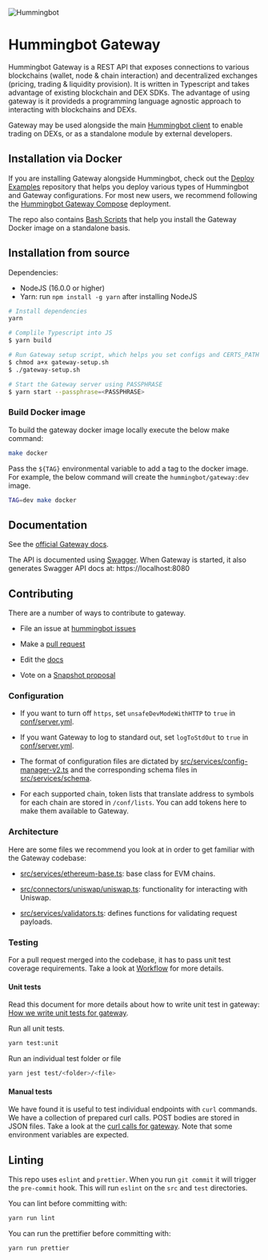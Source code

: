 ![Hummingbot](https://i.ibb.co/X5zNkKw/blacklogo-with-text.png)

# Hummingbot Gateway

Hummingbot Gateway is a REST API that exposes connections to various blockchains (wallet, node & chain interaction) and decentralized exchanges (pricing, trading & liquidity provision). It is written in Typescript and takes advantage of existing blockchain and DEX SDKs. The advantage of using gateway is it provideds a programming language agnostic approach to interacting with blockchains and DEXs.

Gateway may be used alongside the main [Hummingbot client](https://github.com/hummingbot/hummingbot) to enable trading on DEXs, or as a standalone module by external developers.

## Installation via Docker

If you are installing Gateway alongside Hummingbot, check out the [Deploy Examples](https://github.com/hummingbot/deploy-examples) repository that helps you deploy various types of Hummingbot and Gateway configurations. For most new users, we recommend following the [Hummingbot Gateway Compose](https://hummingbot.org/gateway/installation/) deployment.

The repo also contains [Bash Scripts](https://github.com/hummingbot/deploy-examples/tree/main/bash_scripts#gateway) that help you install the Gateway Docker image on a standalone basis.

## Installation from source

Dependencies:
* NodeJS (16.0.0 or higher)
* Yarn: run `npm install -g yarn` after installing NodeJS

```bash
# Install dependencies
yarn

# Complile Typescript into JS
$ yarn build

# Run Gateway setup script, which helps you set configs and CERTS_PATH
$ chmod a+x gateway-setup.sh
$ ./gateway-setup.sh

# Start the Gateway server using PASSPHRASE
$ yarn start --passphrase=<PASSPHRASE>
```

### Build Docker image

To build the gateway docker image locally execute the below make command:

```bash
make docker
```

Pass the `${TAG}` environmental variable to add a tag to the docker
image. For example, the below command will create the `hummingbot/gateway:dev`
image.

```bash
TAG=dev make docker
```

## Documentation

See the [official Gateway docs](https://docs.hummingbot.org/gateway/).

The API is documented using [Swagger](./docs/swagger). When Gateway is started, it also generates Swagger API docs at: https://localhost:8080


## Contributing

There are a number of ways to contribute to gateway.

- File an issue at [hummingbot issues](https://github.com/hummingbot/gateway/issues)

- Make a [pull request](https://github.com/hummingbot/gateway/)

- Edit the [docs](https://github.com/hummingbot/hummingbot-site/)

- Vote on a [Snapshot proposal](https://snapshot.org/#/hbot.eth)


### Configuration

- If you want to turn off `https`, set `unsafeDevModeWithHTTP` to `true` in [conf/server.yml](./conf/server.yml). 

- If you want Gateway to log to standard out, set `logToStdOut` to `true` in [conf/server.yml](./conf/server.yml).

- The format of configuration files are dictated by [src/services/config-manager-v2.ts](./src/services/config-manager-v2.ts) and the corresponding schema files in [src/services/schema](./src/services/schema).

- For each supported chain, token lists that translate address to symbols for each chain are stored in `/conf/lists`. You can add tokens here to make them available to Gateway.


### Architecture

Here are some files we recommend you look at in order to get familiar with the Gateway codebase:

- [src/services/ethereum-base.ts](./src/chains/ethereum/ethereum-base.ts): base class for EVM chains.

- [src/connectors/uniswap/uniswap.ts](./src/connectors/uniswap/uniswap.ts): functionality for interacting with Uniswap.

- [src/services/validators.ts](./src/services/validators.ts): defines functions for validating request payloads.


### Testing

For a pull request merged into the codebase, it has to pass unit test coverage requirements. Take a look at [Workflow](./.github/workflows/workflow.yml) for more details.

#### Unit tests

Read this document for more details about how to write unit test in gateway: [How we write unit tests for gateway](./docs/testing.md).

Run all unit tests.

```bash
yarn test:unit
```

Run an individual test folder or file

```bash
yarn jest test/<folder>/<file>
```

#### Manual tests

We have found it is useful to test individual endpoints with `curl` commands. We have a collection of prepared curl calls. POST bodies are stored in JSON files. Take a look at the [curl calls for gateway](./test-helpers/curl/curl.sh). Note that some environment variables are expected.

## Linting

This repo uses `eslint` and `prettier`. When you run `git commit` it will trigger the `pre-commit` hook. This will run `eslint` on the `src` and `test` directories.

You can lint before committing with:

```bash
yarn run lint
```

You can run the prettifier before committing with:

```bash
yarn run prettier
```

